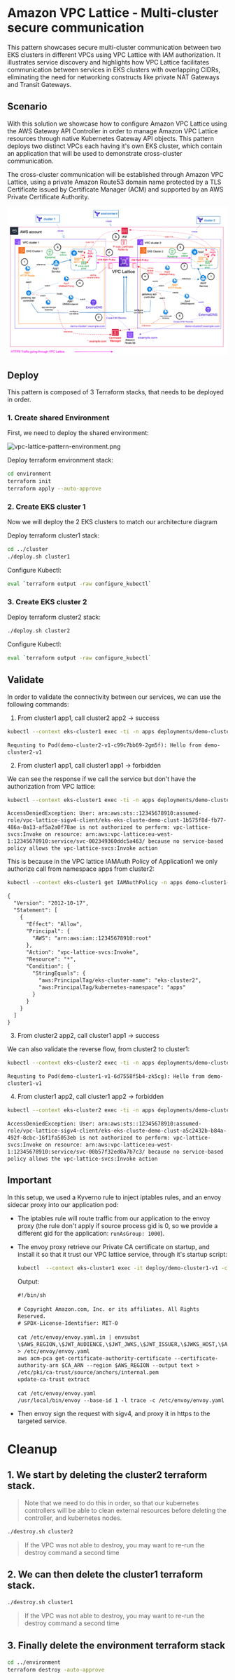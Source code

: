
# Amazon VPC Lattice - Multi-cluster secure communication

This pattern showcases secure multi-cluster communication between two EKS clusters in different VPCs using VPC Lattice with IAM authorization. It illustrates service discovery and highlights how VPC Lattice facilitates communication between services in EKS clusters with overlapping CIDRs, eliminating the need for networking constructs like private NAT Gateways and Transit Gateways.

## Scenario

With this solution we showcase how to configure Amazon VPC Lattice using the AWS Gateway API Controller in order to manage Amazon VPC Lattice resources through native Kubernetes Gateway API objects. This pattern deploys two distinct VPCs each having it's own EKS cluster, which contain an application that will be used to demonstrate cross-cluster communication.

The cross-cluster communication will be established through Amazon VPC Lattice, using a private Amazon Route53 domain name protected by a TLS Certificate issued by Certificate Manager (ACM) and supported by an AWS Private Certificate Authority.

![vpc-lattice-pattern-environment.png](https://raw.githubusercontent.com/aws-ia/terraform-aws-eks-blueprints/main/patterns/vpc-lattice/cross-cluster-pod-communication/assets/vpc-lattice-pattern-cross-cluster.png)



## Deploy

This pattern is composed of 3 Terraform stacks, that needs to be deployed in order.

### 1. Create shared Environment

First, we need to deploy the shared environment:

![vpc-lattice-pattern-environment.png](https://raw.githubusercontent.com/aws-ia/terraform-aws-eks-blueprints/main/patterns/vpc-lattice/cross-cluster-pod-communication/assets/vpc-lattice-pattern-environment.png)

Deploy terraform environment stack:

```bash
cd environment
terraform init
terraform apply --auto-approve
```

### 2. Create EKS cluster 1

Now we will deploy the 2 EKS clusters to match our architecture diagram

Deploy terraform cluster1 stack:

```bash
cd ../cluster
./deploy.sh cluster1
```

Configure Kubectl:

```bash
eval `terraform output -raw configure_kubectl`
```

### 3. Create EKS cluster 2

Deploy terraform cluster2 stack:

```bash
./deploy.sh cluster2
```

Configure Kubectl:

```bash
eval `terraform output -raw configure_kubectl`
```

## Validate

In order to validate the connectivity between our services, we can use the following commands:

1. From cluster1 app1, call cluster2 app2 -> success

```bash
kubectl --context eks-cluster1 exec -ti -n apps deployments/demo-cluster1-v1 -c demo-cluster1-v1 -- curl demo-cluster2.example.com
```

```
Requsting to Pod(demo-cluster2-v1-c99c7bb69-2gm5f): Hello from demo-cluster2-v1
```

2. From cluster1 app1, call cluster1 app1 -> forbidden

We can see the response if we call the service but don't have the authorization from VPC lattice:

```bash
kubectl --context eks-cluster1 exec -ti -n apps deployments/demo-cluster1-v1 -c demo-cluster1-v1 -- curl demo-cluster1.example.com
```

```
AccessDeniedException: User: arn:aws:sts::12345678910:assumed-role/vpc-lattice-sigv4-client/eks-eks-cluste-demo-clust-1b575f8d-fb77-486a-8a13-af5a2a0f78ae is not authorized to perform: vpc-lattice-svcs:Invoke on resource: arn:aws:vpc-lattice:eu-west-1:12345678910:service/svc-002349360ddc5a463/ because no service-based policy allows the vpc-lattice-svcs:Invoke action
```

This is because in the VPC lattice IAMAuth Policy of Application1 we only authorize call from namespace apps from cluster2:

```bash
kubectl --context eks-cluster1 get IAMAuthPolicy -n apps demo-cluster1-iam-auth-policy  -o json | jq ".spec.policy | fromjson"
```

```
{
  "Version": "2012-10-17",
  "Statement": [
    {
      "Effect": "Allow",
      "Principal": {
        "AWS": "arn:aws:iam::12345678910:root"
      },
      "Action": "vpc-lattice-svcs:Invoke",
      "Resource": "*",
      "Condition": {
        "StringEquals": {
          "aws:PrincipalTag/eks-cluster-name": "eks-cluster2",
          "aws:PrincipalTag/kubernetes-namespace": "apps"
        }
      }
    }
  ]
}
```

3. From cluster2 app2, call cluster1 app1 -> success

We can also validate the reverse flow, from cluster2 to cluster1:

```bash
kubectl --context eks-cluster2 exec -ti -n apps deployments/demo-cluster2-v1 -c demo-cluster2-v1 -- curl demo-cluster1.example.com
```

```
Requsting to Pod(demo-cluster1-v1-6d7558f5b4-zk5cg): Hello from demo-cluster1-v1
```

4. From cluster1 app2, call cluster1 app2 -> forbidden

```bash
kubectl --context eks-cluster2 exec -ti -n apps deployments/demo-cluster2-v1 -c demo-cluster2-v1 -- curl demo-cluster2.example.com
```

```
AccessDeniedException: User: arn:aws:sts::12345678910:assumed-role/vpc-lattice-sigv4-client/eks-eks-cluste-demo-clust-a5c2432b-b84a-492f-8cbc-16f1fa5053eb is not authorized to perform: vpc-lattice-svcs:Invoke on resource: arn:aws:vpc-lattice:eu-west-1:12345678910:service/svc-00b57f32ed0a7b7c3/ because no service-based policy allows the vpc-lattice-svcs:Invoke action
```


## Important

In this setup, we used a Kyverno rule to inject iptables rules, and an envoy sidecar proxy into our application pod:
- The iptables rule will route traffic from our application to the envoy proxy (the rule don't apply if source process gid is 0, so we provide a different gid for the application: `runAsGroup: 1000`).
- The envoy proxy retrieve our Private CA certificate on startup, and install it so that it trust our VPC lattice service, through it's startup script:
  ```bash
  kubectl  --context eks-cluster1 exec -it deploy/demo-cluster1-v1 -c envoy-sigv4 -n apps -- cat /usr/local/bin/launch_envoy.sh
  ```

  Output: 
  ```
  #!/bin/sh

  # Copyright Amazon.com, Inc. or its affiliates. All Rights Reserved.
  # SPDX-License-Identifier: MIT-0

  cat /etc/envoy/envoy.yaml.in | envsubst \$AWS_REGION,\$JWT_AUDIENCE,\$JWT_JWKS,\$JWT_ISSUER,\$JWKS_HOST,\$APP_DOMAIN > /etc/envoy/envoy.yaml
  aws acm-pca get-certificate-authority-certificate --certificate-authority-arn $CA_ARN --region $AWS_REGION --output text > /etc/pki/ca-trust/source/anchors/internal.pem
  update-ca-trust extract

  cat /etc/envoy/envoy.yaml
  /usr/local/bin/envoy --base-id 1 -l trace -c /etc/envoy/envoy.yaml
  ```

- Then envoy sign the request with sigv4, and proxy it in https to the targeted service.

# Cleanup

## 1. We start by deleting the cluster2 terraform stack.

> Note that we need to do this in order, so that our kubernetes controllers will be able to clean external resources before deleting the controller, and kubernetes nodes.

```bash
./destroy.sh cluster2
```

> If the VPC was not able to destroy, you may want to re-run the destroy command a second time

## 2. We can then delete the cluster1 terraform stack.

```bash
./destroy.sh cluster1
```

> If the VPC was not able to destroy, you may want to re-run the destroy command a second time

## 3. Finally delete the environment terraform stack

```bash
cd ../environment
terraform destroy -auto-approve
```
